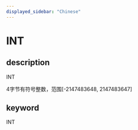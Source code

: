 ```yaml
---
displayed_sidebar: "Chinese"
---
```


# INT

## description

INT

4字节有符号整数，范围[-2147483648, 2147483647]

## keyword

INT
